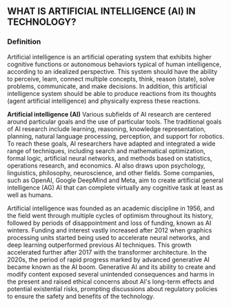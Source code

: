 <H2>WHAT IS ARTIFICIAL INTELLIGENCE (AI) IN TECHNOLOGY?</H2>

<h3>Definition</h3>
Artificial intelligence is an artificial operating system that exhibits higher cognitive functions or autonomous behaviors typical of human intelligence, according to an idealized perspective. This system should have the ability to perceive, learn, connect multiple concepts, think, reason (state), solve problems, communicate, and make decisions. In addition, this artificial intelligence system should be able to produce reactions from its thoughts (agent artificial intelligence) and physically express these reactions.

<b>Artificial intelligence (AI)</b> Various subfields of AI research are centered around particular goals and the use of particular tools. The traditional goals of AI research include learning, reasoning, knowledge representation, planning, natural language processing, perception, and support for robotics. To reach these goals, AI researchers have adapted and integrated a wide range of techniques, including search and mathematical optimization, formal logic, artificial neural networks, and methods based on statistics, operations research, and economics. AI also draws upon psychology, linguistics, philosophy, neuroscience, and other fields. Some companies, such as OpenAI, Google DeepMind and Meta, aim to create artificial general intelligence (AG) AI that can complete virtually any cognitive task at least as well as humans.

Artificial intelligence was founded as an academic discipline in 1956, and the field went through multiple cycles of optimism throughout its history, followed by periods of disappointment and loss of funding, known as AI winters.  Funding and interest vastly increased after 2012 when graphics processing units started being used to accelerate neural networks, and deep learning outperformed previous AI techniques. This growth accelerated further after 2017 with the transformer architecture. In the 2020s, the period of rapid progress marked by advanced generative AI became known as the AI boom. Generative AI and its ability to create and modify content exposed several unintended consequences and harms in the present and raised ethical concerns about AI's long-term effects and potential existential risks, prompting discussions about regulatory policies to ensure the safety and benefits of the technology.
